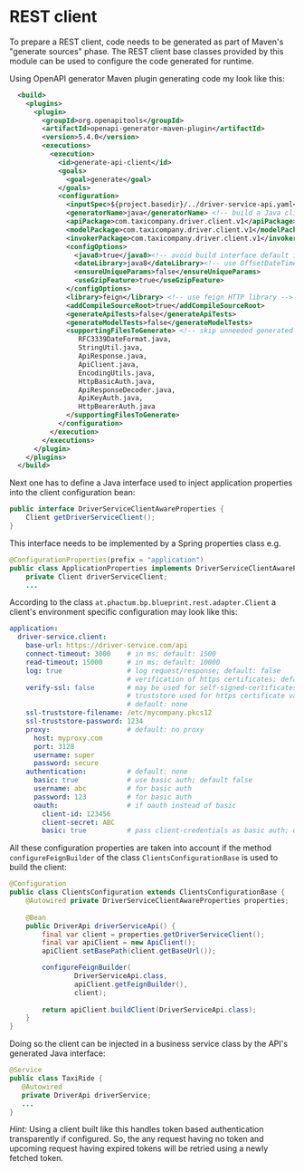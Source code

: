 # REST client

To prepare a REST client, code needs to be generated as part of Maven's "generate sources" phase. The REST client base classes provided by this module can be used to configure the code generated for runtime.  

Using OpenAPI generator Maven plugin generating code my look like this:

```xml
  <build>
    <plugins>
      <plugin>
        <groupId>org.openapitools</groupId>
        <artifactId>openapi-generator-maven-plugin</artifactId>
        <version>5.4.0</version>
        <executions>
          <execution>
            <id>generate-api-client</id>
            <goals>
              <goal>generate</goal>
            </goals>
            <configuration>
              <inputSpec>${project.basedir}/../driver-service-api.yaml</inputSpec>
              <generatorName>java</generatorName> <!-- build a Java client -->
              <apiPackage>com.taxicompany.driver.client.v1</apiPackage>
              <modelPackage>com.taxicompany.driver.client.v1</modelPackage>
              <invokerPackage>com.taxicompany.driver.client.v1</invokerPackage>
              <configOptions>
                <java8>true</java8><!-- avoid build interface default implementations -->
                <dateLibrary>java8</dateLibrary><!-- use OffsetDateTime -->
                <ensureUniqueParams>false</ensureUniqueParams>
                <useGzipFeature>true</useGzipFeature>
              </configOptions>
              <library>feign</library> <!-- use feign HTTP library -->
              <addCompileSourceRoot>true</addCompileSourceRoot>
              <generateApiTests>false</generateApiTests>
              <generateModelTests>false</generateModelTests>
              <supportingFilesToGenerate> <!-- skip unneeded generated files -->
                 RFC3339DateFormat.java,
                 StringUtil.java,
                 ApiResponse.java,
                 ApiClient.java,
                 EncodingUtils.java,
                 HttpBasicAuth.java,
                 ApiResponseDecoder.java,
                 ApiKeyAuth.java,
                 HttpBearerAuth.java
              </supportingFilesToGenerate>
            </configuration>
          </execution>
        </executions>
      </plugin>
    </plugins>
  </build>
```

Next one has to define a Java interface used to inject application properties into the client configuration bean:

```java
public interface DriverServiceClientAwareProperties {
    Client getDriverServiceClient();
}
```

This interface needs to be implemented by a Spring properties class e.g.

```java
@ConfigurationProperties(prefix = "application")
public class ApplicationProperties implements DriverServiceClientAwareProperties {
    private Client driverServiceClient;
    ...
```

According to the class `at.phactum.bp.blueprint.rest.adapter.Client` a client's environment specific configuration may look like this:

```yaml
application:
  driver-service.client:
    base-url: https://driver-service.com/api
    connect-timeout: 3000    # in ms; default: 1500
    read-timeout: 15000      # in ms; default: 10000
    log: true                # log request/response; default: false
                             # verification of https certificates; default: true
    verify-ssl: false        # may be used for self-signed-certificates
                             # truststore used for https certificate validation
                             # default: none
    ssl-truststore-filename: /etc/mycompany.pkcs12
    ssl-truststore-password: 1234
    proxy:                   # default: no proxy
      host: myproxy.com
      port: 3128
      username: super
      password: secure
    authentication:          # default: none
      basic: true            # use basic auth; default false
      username: abc          # for basic auth
      password: 123          # for basic auth
      oauth:                 # if oauth instead of basic
        client-id: 123456
        client-secret: ABC
        basic: true          # pass client-credentials as basic auth; default: false
```

All these configuration properties are taken into account if the method `configureFeignBuilder` of the class `ClientsConfigurationBase` is used to build the client:

```java
@Configuration
public class ClientsConfiguration extends ClientsConfigurationBase {
    @Autowired private DriverServiceClientAwareProperties properties;
    
    @Bean
    public DriverApi driverServiceApi() {
        final var client = properties.getDriverServiceClient();
        final var apiClient = new ApiClient();
        apiClient.setBasePath(client.getBaseUrl());

        configureFeignBuilder(
                DriverServiceApi.class,
                apiClient.getFeignBuilder(),
                client);
        
        return apiClient.buildClient(DriverServiceApi.class);
    }
}
```

Doing so the client can be injected in a business service class by the API's generated Java interface:

```java
@Service
public class TaxiRide {
   @Autowired
   private DriverApi driverService;
   ...
}
```

*Hint:* Using a client built like this handles token based authentication transparently if configured. So, the any request having no token and upcoming request having expired tokens will be retried using a newly fetched token.
